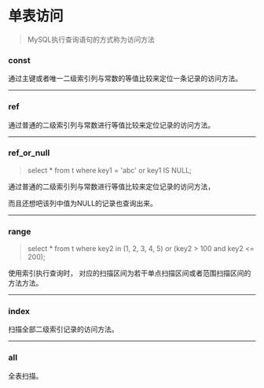 # 单表访问

> MySQL执行查询语句的方式称为访问方法

### const

通过主键或者唯一二级索引列与常数的等值比较来定位一条记录的访问方法。

------

### ref

通过普通的二级索引列与常数进行等值比较来定位记录的访问方法。

------

### ref_or_null

> select * from t where key1 = 'abc' or key1 IS NULL;

通过普通的二级索引列与常数进行等值比较来定位记录的访问方法，

而且还想吧该列中值为NULL的记录也查询出来。

------

### range

> select * from t where key2 in (1, 2, 3, 4, 5) or (key2 > 100 and key2 <= 200);

使用索引执行查询时， 对应的扫描区间为若干单点扫描区间或者范围扫描区间的方法方法。

------

### index

扫描全部二级索引记录的访问方法。

------

### all

全表扫描。
